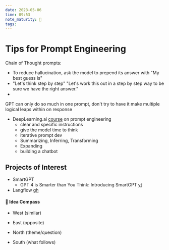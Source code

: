 ```yaml
---
date: 2023-05-06
time: 09:53
note_maturity: 🌱
tags: 
---
```


# Tips for Prompt Engineering 

Chain of Thought prompts:
- To reduce hallucination, ask the model to prepend its answer with "My best guess is"  
- "Let's think step by step" "Let's work this out in a step by step way to be sure we have the right answer."
- 

GPT can only do so much in one prompt, don't try to have it make multiple logical leaps within on response

- DeepLearning.ai [course](https://www.deeplearning.ai/short-courses/chatgpt-prompt-engineering-for-developers/) on prompt engineering
	- clear and specific instructions
	- give the model time to think
	- iterative prompt dev
	- Summarizing, Inferring, Transforming
	- Expanding
	- building a chatbot



## Projects of Interest

- SmartGPT 
	- GPT 4 is Smarter than You Think: Introducing SmartGPT [yt](https://www.youtube.com/watch?v=wVzuvf9D9BU)
- Langflow [gh](https://github.com/logspace-ai/langflow)  











#### 🧭  Idea Compass
- West  (similar) 

- East (opposite)

- North (theme/question)

- South (what follows)
